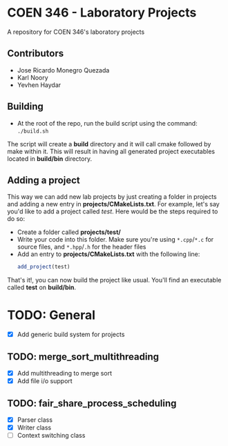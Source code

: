 # COEN 346 - Laboratory Projects
A repository for COEN 346's laboratory projects

## Contributors
- Jose Ricardo Monegro Quezada 
- Karl Noory 
- Yevhen Haydar 

## Building
- At the root of the repo, run the build script using the command: `./build.sh`

The script will create a **build** directory and it will call cmake followed by make within it. This will result in having all generated project executables located in **build/bin** directory.
    
## Adding a project
This way we can add new lab projects by just creating a folder in projects and adding a new entry in **projects/CMakeLists.txt**. 
For example, let's say you'd like to add a project called *test*. Here would be the steps required to do so:
- Create a folder called **projects/test/**
- Write your code into this folder. Make sure you're using `*.cpp`/`*.c` for source files, and `*.hpp`/`.h` for the header files
- Add an entry to **projects/CMakeLists.txt** with the following line:
    ```cmake
    add_project(test)
    ```
That's it!, you can now build the project like usual. You'll find an executable called **test** on **build/bin**.

# TODO: General
- [x] Add generic build system for projects

## TODO: merge_sort_multithreading
- [x] Add multithreading to merge sort
- [x] Add file i/o support

## TODO: fair_share_process_scheduling
- [x] Parser class
- [x] Writer class
- [ ] Context switching class
